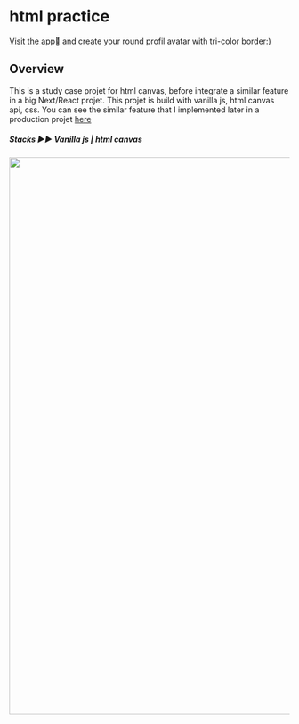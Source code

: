 # <canvas> html practice 

[Visit the app👀](https://yiyi41.github.io/html-canvas-pratice/) and create your round profil avatar with tri-color border:)

## Overview

This is a study case projet for html canvas, before integrate a similar feature in a big Next/React projet. This projet is build with vanilla js, html canvas api, css. You can see the similar feature that I implemented later in a production projet [here](https://web-atrio.com/SSII/a-propos/ressources-graphiques)


*<h5 align="left">Stacks ▶︎▶︎ Vanilla js | html canvas</h5>*

<p align="left" >
<img align="left" width="1000" src="https://res.cloudinary.com/dps4zteie/image/upload/v1691594110/Capture_d_e%CC%81cran_2023-08-09_a%CC%80_17.12.11_znwlid.png"/>
</p> 
